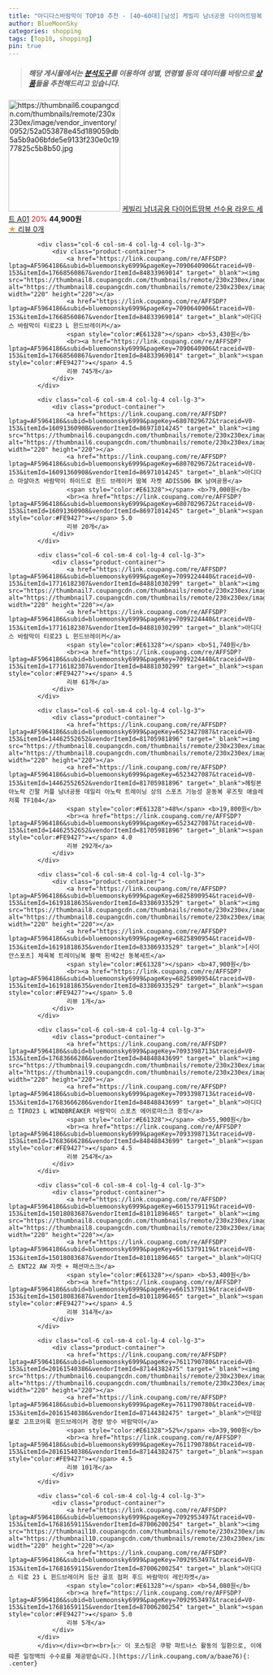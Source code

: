 ```yaml
---
title: "아디다스바람막이 TOP10 추천 - [40~60대][남성] 케빌리 남녀공용 다이어트땀복 선수용 라운드 세트 A01"
author: BlueMoonSky
categories: shopping
tags: [Top10, shopping]
pin: true
---
```


> ##### 해당 게시물에서는 [**분석도구**](https://itemscout.io/)를 이용하여 **성별**, **연령별** 등의 데이터를 바탕으로 [**상품**](https://link.coupang.com/a/baae76)들을 추천해드리고 있습니다.
<div class="container"><div class="row">
            <div class="col-6 col-sm-4 col-lg-4 col-lg-3">
                <div class="product-container">
                    <a href="https://link.coupang.com/re/AFFSDP?lptag=AF5964186&subid=bluemoonsky6999&pageKey=2349381286&traceid=V0-153&itemId=4074321867&vendorItemId=72058353823" target="_blank"><img src="https://thumbnail6.coupangcdn.com/thumbnails/remote/230x230ex/image/vendor_inventory/0952/52a053878e45d189059db5a5b9a06bfde5e9133f230e0c1977825c5b8b50.jpg" alt="https://thumbnail6.coupangcdn.com/thumbnails/remote/230x230ex/image/vendor_inventory/0952/52a053878e45d189059db5a5b9a06bfde5e9133f230e0c1977825c5b8b50.jpg" width="220" height="220"></a>
                    <a href="https://link.coupang.com/re/AFFSDP?lptag=AF5964186&subid=bluemoonsky6999&pageKey=2349381286&traceid=V0-153&itemId=4074321867&vendorItemId=72058353823" target="_blank">케빌리 남녀공용 다이어트땀복 선수용 라운드 세트 A01</a>
                    <span style="color:#E61328">20%</span> <b>44,900원</b>
                    <br><a href="https://link.coupang.com/re/AFFSDP?lptag=AF5964186&subid=bluemoonsky6999&pageKey=2349381286&traceid=V0-153&itemId=4074321867&vendorItemId=72058353823" target="_blank"><span style="color:#FE9427">★</span> 
                    리뷰 0개</a>
                </div>
            </div>
            
            <div class="col-6 col-sm-4 col-lg-4 col-lg-3">
                <div class="product-container">
                    <a href="https://link.coupang.com/re/AFFSDP?lptag=AF5964186&subid=bluemoonsky6999&pageKey=7090640906&traceid=V0-153&itemId=17668560867&vendorItemId=84833969014" target="_blank"><img src="https://thumbnail8.coupangcdn.com/thumbnails/remote/230x230ex/image/vendor_inventory/55e3/09cb559ccac67468223dfec6ee15704e6918aef70d8ea0c4cf3d79c7777b.jpg" alt="https://thumbnail8.coupangcdn.com/thumbnails/remote/230x230ex/image/vendor_inventory/55e3/09cb559ccac67468223dfec6ee15704e6918aef70d8ea0c4cf3d79c7777b.jpg" width="220" height="220"></a>
                    <a href="https://link.coupang.com/re/AFFSDP?lptag=AF5964186&subid=bluemoonsky6999&pageKey=7090640906&traceid=V0-153&itemId=17668560867&vendorItemId=84833969014" target="_blank">아디다스 바람막이 티로23 L 윈드브레이커</a>
                    <span style="color:#E61328"></span> <b>53,430원</b>
                    <br><a href="https://link.coupang.com/re/AFFSDP?lptag=AF5964186&subid=bluemoonsky6999&pageKey=7090640906&traceid=V0-153&itemId=17668560867&vendorItemId=84833969014" target="_blank"><span style="color:#FE9427">★</span> 4.5
                    리뷰 745개</a>
                </div>
            </div>
            
            <div class="col-6 col-sm-4 col-lg-4 col-lg-3">
                <div class="product-container">
                    <a href="https://link.coupang.com/re/AFFSDP?lptag=AF5964186&subid=bluemoonsky6999&pageKey=6807029672&traceid=V0-153&itemId=16091360908&vendorItemId=86971014245" target="_blank"><img src="https://thumbnail6.coupangcdn.com/thumbnails/remote/230x230ex/image/vendor_inventory/c002/1d2dca3d00a097709cfee42c406fd4ba2a4affcf3963fbf1775d2e5de7c1.jpg" alt="https://thumbnail6.coupangcdn.com/thumbnails/remote/230x230ex/image/vendor_inventory/c002/1d2dca3d00a097709cfee42c406fd4ba2a4affcf3963fbf1775d2e5de7c1.jpg" width="220" height="220"></a>
                    <a href="https://link.coupang.com/re/AFFSDP?lptag=AF5964186&subid=bluemoonsky6999&pageKey=6807029672&traceid=V0-153&itemId=16091360908&vendorItemId=86971014245" target="_blank">아디다스 마샬아츠 바람막이 하이드로 윈드 브레이커 땀복 자켓 ADISS06 BK 남여공용</a>
                    <span style="color:#E61328"></span> <b>79,000원</b>
                    <br><a href="https://link.coupang.com/re/AFFSDP?lptag=AF5964186&subid=bluemoonsky6999&pageKey=6807029672&traceid=V0-153&itemId=16091360908&vendorItemId=86971014245" target="_blank"><span style="color:#FE9427">★</span> 5.0
                    리뷰 20개</a>
                </div>
            </div>
            
            <div class="col-6 col-sm-4 col-lg-4 col-lg-3">
                <div class="product-container">
                    <a href="https://link.coupang.com/re/AFFSDP?lptag=AF5964186&subid=bluemoonsky6999&pageKey=7099224440&traceid=V0-153&itemId=17716182307&vendorItemId=84881030299" target="_blank"><img src="https://thumbnail7.coupangcdn.com/thumbnails/remote/230x230ex/image/vendor_inventory/f9a0/1df6b5097a935c2305c49619edf09d85457df17caaa172e32d0e9c8c4096.jpg" alt="https://thumbnail7.coupangcdn.com/thumbnails/remote/230x230ex/image/vendor_inventory/f9a0/1df6b5097a935c2305c49619edf09d85457df17caaa172e32d0e9c8c4096.jpg" width="220" height="220"></a>
                    <a href="https://link.coupang.com/re/AFFSDP?lptag=AF5964186&subid=bluemoonsky6999&pageKey=7099224440&traceid=V0-153&itemId=17716182307&vendorItemId=84881030299" target="_blank">아디다스 바람막이 티로23 L 윈드브레이커</a>
                    <span style="color:#E61328"></span> <b>51,740원</b>
                    <br><a href="https://link.coupang.com/re/AFFSDP?lptag=AF5964186&subid=bluemoonsky6999&pageKey=7099224440&traceid=V0-153&itemId=17716182307&vendorItemId=84881030299" target="_blank"><span style="color:#FE9427">★</span> 4.5
                    리뷰 61개</a>
                </div>
            </div>
            
            <div class="col-6 col-sm-4 col-lg-4 col-lg-3">
                <div class="product-container">
                    <a href="https://link.coupang.com/re/AFFSDP?lptag=AF5964186&subid=bluemoonsky6999&pageKey=6523427087&traceid=V0-153&itemId=14462552652&vendorItemId=81705981896" target="_blank"><img src="https://thumbnail8.coupangcdn.com/thumbnails/remote/230x230ex/image/vendor_inventory/bfbb/e2b5858bac4589ce679ec497bc8f243d9a552692287263fbe84fa9fc6ef0.jpg" alt="https://thumbnail8.coupangcdn.com/thumbnails/remote/230x230ex/image/vendor_inventory/bfbb/e2b5858bac4589ce679ec497bc8f243d9a552692287263fbe84fa9fc6ef0.jpg" width="220" height="220"></a>
                    <a href="https://link.coupang.com/re/AFFSDP?lptag=AF5964186&subid=bluemoonsky6999&pageKey=6523427087&traceid=V0-153&itemId=14462552652&vendorItemId=81705981896" target="_blank">헤링본 아노락 긴팔 커플 남녀공용 데일리 아노락 트레이닝 상의 스포츠 기능성 운동복 루즈핏 애슬레저룩 TF104</a>
                    <span style="color:#E61328">48%</span> <b>19,800원</b>
                    <br><a href="https://link.coupang.com/re/AFFSDP?lptag=AF5964186&subid=bluemoonsky6999&pageKey=6523427087&traceid=V0-153&itemId=14462552652&vendorItemId=81705981896" target="_blank"><span style="color:#FE9427">★</span> 4.0
                    리뷰 292개</a>
                </div>
            </div>
            
            <div class="col-6 col-sm-4 col-lg-4 col-lg-3">
                <div class="product-container">
                    <a href="https://link.coupang.com/re/AFFSDP?lptag=AF5964186&subid=bluemoonsky6999&pageKey=6825890954&traceid=V0-153&itemId=16191818635&vendorItemId=83386933529" target="_blank"><img src="https://thumbnail8.coupangcdn.com/thumbnails/remote/230x230ex/image/vendor_inventory/3bf1/aaf87036c3016371bfa8c2532230c4ff0a7a4317ebb0c9ef0ee75076b5c0.png" alt="https://thumbnail8.coupangcdn.com/thumbnails/remote/230x230ex/image/vendor_inventory/3bf1/aaf87036c3016371bfa8c2532230c4ff0a7a4317ebb0c9ef0ee75076b5c0.png" width="220" height="220"></a>
                    <a href="https://link.coupang.com/re/AFFSDP?lptag=AF5964186&subid=bluemoonsky6999&pageKey=6825890954&traceid=V0-153&itemId=16191818635&vendorItemId=83386933529" target="_blank">[샤이안스포츠] 체육복 트레이닝복 블랙 흰색2선 동복세트</a>
                    <span style="color:#E61328"></span> <b>47,900원</b>
                    <br><a href="https://link.coupang.com/re/AFFSDP?lptag=AF5964186&subid=bluemoonsky6999&pageKey=6825890954&traceid=V0-153&itemId=16191818635&vendorItemId=83386933529" target="_blank"><span style="color:#FE9427">★</span> 5.0
                    리뷰 1개</a>
                </div>
            </div>
            
            <div class="col-6 col-sm-4 col-lg-4 col-lg-3">
                <div class="product-container">
                    <a href="https://link.coupang.com/re/AFFSDP?lptag=AF5964186&subid=bluemoonsky6999&pageKey=7093398713&traceid=V0-153&itemId=17683666286&vendorItemId=84848843699" target="_blank"><img src="https://thumbnail9.coupangcdn.com/thumbnails/remote/230x230ex/image/vendor_inventory/b109/fd091d1bbffecf5123c681db94a5c45e88f1a1c17e736a422411b77bd831.jpg" alt="https://thumbnail9.coupangcdn.com/thumbnails/remote/230x230ex/image/vendor_inventory/b109/fd091d1bbffecf5123c681db94a5c45e88f1a1c17e736a422411b77bd831.jpg" width="220" height="220"></a>
                    <a href="https://link.coupang.com/re/AFFSDP?lptag=AF5964186&subid=bluemoonsky6999&pageKey=7093398713&traceid=V0-153&itemId=17683666286&vendorItemId=84848843699" target="_blank">아디다스 TIRO23 L WINDBREAKER 바람막이 스포츠 에어로마스크 증정</a>
                    <span style="color:#E61328"></span> <b>55,900원</b>
                    <br><a href="https://link.coupang.com/re/AFFSDP?lptag=AF5964186&subid=bluemoonsky6999&pageKey=7093398713&traceid=V0-153&itemId=17683666286&vendorItemId=84848843699" target="_blank"><span style="color:#FE9427">★</span> 4.5
                    리뷰 254개</a>
                </div>
            </div>
            
            <div class="col-6 col-sm-4 col-lg-4 col-lg-3">
                <div class="product-container">
                    <a href="https://link.coupang.com/re/AFFSDP?lptag=AF5964186&subid=bluemoonsky6999&pageKey=6615379119&traceid=V0-153&itemId=15018083687&vendorItemId=81011896465" target="_blank"><img src="https://thumbnail8.coupangcdn.com/thumbnails/remote/230x230ex/image/vendor_inventory/e205/aaa32218f008ba1ab020d6e84b8e27054ba196dbe1786405de16e2c0e89b.jpg" alt="https://thumbnail8.coupangcdn.com/thumbnails/remote/230x230ex/image/vendor_inventory/e205/aaa32218f008ba1ab020d6e84b8e27054ba196dbe1786405de16e2c0e89b.jpg" width="220" height="220"></a>
                    <a href="https://link.coupang.com/re/AFFSDP?lptag=AF5964186&subid=bluemoonsky6999&pageKey=6615379119&traceid=V0-153&itemId=15018083687&vendorItemId=81011896465" target="_blank">아디다스 ENT22 AW 자켓 + 패션마스크</a>
                    <span style="color:#E61328"></span> <b>53,400원</b>
                    <br><a href="https://link.coupang.com/re/AFFSDP?lptag=AF5964186&subid=bluemoonsky6999&pageKey=6615379119&traceid=V0-153&itemId=15018083687&vendorItemId=81011896465" target="_blank"><span style="color:#FE9427">★</span> 4.5
                    리뷰 314개</a>
                </div>
            </div>
            
            <div class="col-6 col-sm-4 col-lg-4 col-lg-3">
                <div class="product-container">
                    <a href="https://link.coupang.com/re/AFFSDP?lptag=AF5964186&subid=bluemoonsky6999&pageKey=7611790780&traceid=V0-153&itemId=20161540386&vendorItemId=87144382475" target="_blank"><img src="https://thumbnail6.coupangcdn.com/thumbnails/remote/230x230ex/image/vendor_inventory/fba2/db4a8bc625b74c233d98805550454103213645c6008f7fb376cec244f655.png" alt="https://thumbnail6.coupangcdn.com/thumbnails/remote/230x230ex/image/vendor_inventory/fba2/db4a8bc625b74c233d98805550454103213645c6008f7fb376cec244f655.png" width="220" height="220"></a>
                    <a href="https://link.coupang.com/re/AFFSDP?lptag=AF5964186&subid=bluemoonsky6999&pageKey=7611790780&traceid=V0-153&itemId=20161540386&vendorItemId=87144382475" target="_blank">안테암불로 고프코어룩 윈드브레이커 경량 방수 바람막이</a>
                    <span style="color:#E61328">52%</span> <b>39,900원</b>
                    <br><a href="https://link.coupang.com/re/AFFSDP?lptag=AF5964186&subid=bluemoonsky6999&pageKey=7611790780&traceid=V0-153&itemId=20161540386&vendorItemId=87144382475" target="_blank"><span style="color:#FE9427">★</span> 4.5
                    리뷰 101개</a>
                </div>
            </div>
            
            <div class="col-6 col-sm-4 col-lg-4 col-lg-3">
                <div class="product-container">
                    <a href="https://link.coupang.com/re/AFFSDP?lptag=AF5964186&subid=bluemoonsky6999&pageKey=7092953497&traceid=V0-153&itemId=17681659115&vendorItemId=87006200254" target="_blank"><img src="https://thumbnail10.coupangcdn.com/thumbnails/remote/230x230ex/image/vendor_inventory/9c8a/c42c5384071102c0a3c810ca68833f5843b1c23ccba57864497c463d6905.jpg" alt="https://thumbnail10.coupangcdn.com/thumbnails/remote/230x230ex/image/vendor_inventory/9c8a/c42c5384071102c0a3c810ca68833f5843b1c23ccba57864497c463d6905.jpg" width="220" height="220"></a>
                    <a href="https://link.coupang.com/re/AFFSDP?lptag=AF5964186&subid=bluemoonsky6999&pageKey=7092953497&traceid=V0-153&itemId=17681659115&vendorItemId=87006200254" target="_blank">아디다스 티로 23 L 윈드브레이커 등산 골프 점퍼 후드 바람막이 레인자켓</a>
                    <span style="color:#E61328"></span> <b>54,080원</b>
                    <br><a href="https://link.coupang.com/re/AFFSDP?lptag=AF5964186&subid=bluemoonsky6999&pageKey=7092953497&traceid=V0-153&itemId=17681659115&vendorItemId=87006200254" target="_blank"><span style="color:#FE9427">★</span> 5.0
                    리뷰 5개</a>
                </div>
            </div>
            </div></div><br><br>[👉 이 포스팅은 쿠팡 파트너스 활동의 일환으로, 이에 따른 일정액의 수수료를 제공받습니다.](https://link.coupang.com/a/baae76){: .center}